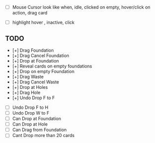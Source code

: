 - [ ] Mouse Cursor look like when, idle, clicked on empty, hover/click on action, drag card
- [ ] highlight hover , inactive, click


## TODO

- [+] Drag Foundation
- [+] Drag Cancel Foundation
- [+] Drop at Foundation
- [+] Reveal cards on empty foundations
- [+] Drop on empty Foundation
- [+] Drag Waste
- [+] Drag Cancel Waste
- [+] Drop at Holes
- [+] Drag Hole
- [+] Undo Drop F to F
- [ ] Undo Drop F to H
- [ ] Undo Drop W to F
- [ ] Can Drop at Foundation
- [ ] Can Drop at Hole
- [ ] Can Drag from Foundation
- [ ] Cant Drop more than 20 cards
